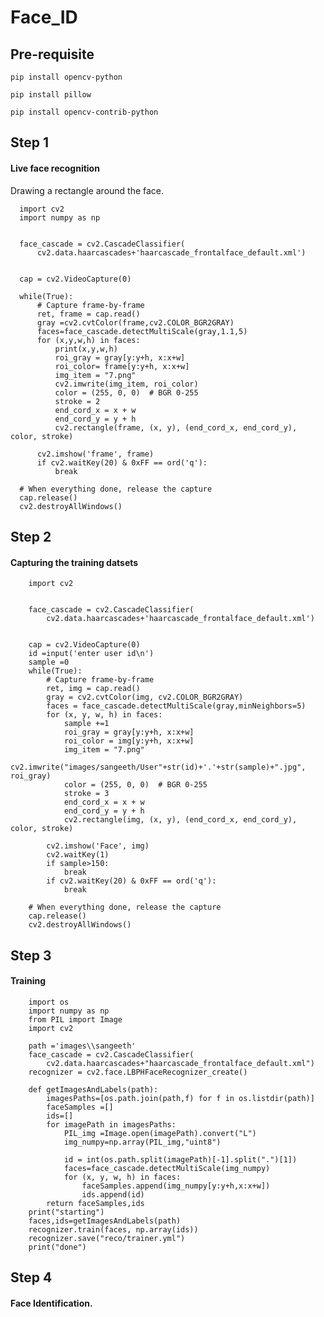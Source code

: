 # Face_ID

## Pre-requisite

    pip install opencv-python
    
    pip install pillow
    
    pip install opencv-contrib-python
 
## Step 1

#### Live face recognition

Drawing a rectangle around the face.

      
      import cv2
      import numpy as np


      face_cascade = cv2.CascadeClassifier(
          cv2.data.haarcascades+'haarcascade_frontalface_default.xml')
     

      cap = cv2.VideoCapture(0)

      while(True):
          # Capture frame-by-frame
          ret, frame = cap.read()
          gray =cv2.cvtColor(frame,cv2.COLOR_BGR2GRAY)
          faces=face_cascade.detectMultiScale(gray,1.1,5)
          for (x,y,w,h) in faces:
              print(x,y,w,h)
              roi_gray = gray[y:y+h, x:x+w] 
              roi_color= frame[y:y+h, x:x+w]
              img_item = "7.png"
              cv2.imwrite(img_item, roi_color)
              color = (255, 0, 0)  # BGR 0-255
              stroke = 2
              end_cord_x = x + w
              end_cord_y = y + h
              cv2.rectangle(frame, (x, y), (end_cord_x, end_cord_y), color, stroke)

          cv2.imshow('frame', frame)
          if cv2.waitKey(20) & 0xFF == ord('q'):
              break

      # When everything done, release the capture
      cap.release()
      cv2.destroyAllWindows()

## Step 2

#### Capturing the training datsets


        import cv2


        face_cascade = cv2.CascadeClassifier(
            cv2.data.haarcascades+'haarcascade_frontalface_default.xml')


        cap = cv2.VideoCapture(0)
        id =input('enter user id\n')
        sample =0
        while(True):
            # Capture frame-by-frame
            ret, img = cap.read()
            gray = cv2.cvtColor(img, cv2.COLOR_BGR2GRAY)
            faces = face_cascade.detectMultiScale(gray,minNeighbors=5)
            for (x, y, w, h) in faces:
                sample +=1
                roi_gray = gray[y:y+h, x:x+w]
                roi_color = img[y:y+h, x:x+w]
                img_item = "7.png"
                cv2.imwrite("images/sangeeth/User"+str(id)+'.'+str(sample)+".jpg", roi_gray)
                color = (255, 0, 0)  # BGR 0-255
                stroke = 3
                end_cord_x = x + w
                end_cord_y = y + h
                cv2.rectangle(img, (x, y), (end_cord_x, end_cord_y), color, stroke)

            cv2.imshow('Face', img)
            cv2.waitKey(1)
            if sample>150:
                break
            if cv2.waitKey(20) & 0xFF == ord('q'):
                break

        # When everything done, release the capture
        cap.release()
        cv2.destroyAllWindows()


## Step 3

#### Training

        import os
        import numpy as np
        from PIL import Image
        import cv2

        path ='images\\sangeeth'
        face_cascade = cv2.CascadeClassifier(
            cv2.data.haarcascades+"haarcascade_frontalface_default.xml")
        recognizer = cv2.face.LBPHFaceRecognizer_create()

        def getImagesAndLabels(path):
            imagesPaths=[os.path.join(path,f) for f in os.listdir(path)]
            faceSamples =[]
            ids=[]
            for imagePath in imagesPaths:
                PIL_img =Image.open(imagePath).convert("L")
                img_numpy=np.array(PIL_img,"uint8")

                id = int(os.path.split(imagePath)[-1].split(".")[1])
                faces=face_cascade.detectMultiScale(img_numpy)
                for (x, y, w, h) in faces:
                    faceSamples.append(img_numpy[y:y+h,x:x+w])
                    ids.append(id)
            return faceSamples,ids
        print("starting")
        faces,ids=getImagesAndLabels(path)
        recognizer.train(faces, np.array(ids))
        recognizer.save("reco/trainer.yml")
        print("done")


## Step 4

#### Face Identification.




